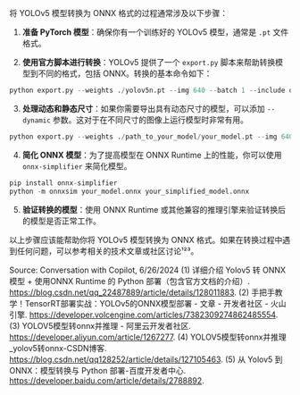 将 YOLOv5 模型转换为 ONNX 格式的过程通常涉及以下步骤：

1. **准备 PyTorch 模型**：确保你有一个训练好的 YOLOv5 模型，通常是 `.pt` 文件格式。

2. **使用官方脚本进行转换**：YOLOv5 提供了一个 `export.py` 脚本来帮助转换模型到不同的格式，包括 ONNX。转换的基本命令如下：

```python
python export.py --weights ./yolov5n.pt --img 640 --batch 1 --include onnx
```

3. **处理动态和静态尺寸**：如果你需要导出具有动态尺寸的模型，可以添加 `--dynamic` 参数。这对于在不同尺寸的图像上运行模型时非常有用。

```python
python export.py --weights ./path_to_your_model/your_model.pt --img 640 --batch 1 --include onnx --dynamic
```

4. **简化 ONNX 模型**：为了提高模型在 ONNX Runtime 上的性能，你可以使用 `onnx-simplifier` 来简化模型。

```python
pip install onnx-simplifier
python -m onnxsim your_model.onnx your_simplified_model.onnx
```

5. **验证转换的模型**：使用 ONNX Runtime 或其他兼容的推理引擎来验证转换后的模型是否正常工作。

以上步骤应该能帮助你将 YOLOv5 模型转换为 ONNX 格式。如果在转换过程中遇到任何问题，可以参考相关的技术文章或社区讨论¹²³。

Source: Conversation with Copilot, 6/26/2024
(1) 详细介绍 Yolov5 转 ONNX模型 + 使用ONNX Runtime 的 Python 部署（包含官方文档的介绍）. https://blog.csdn.net/qq_22487889/article/details/128011883.
(2) 手把手教学！TensorRT部署实战：YOLOv5的ONNX模型部署 - 文章 - 开发者社区 - 火山引擎. https://developer.volcengine.com/articles/7382309274862485554.
(3) YOLOV5模型转onnx并推理 - 阿里云开发者社区. https://developer.aliyun.com/article/1267277.
(4) YOLOV5模型转onnx并推理_yolov5转onnx-CSDN博客. https://blog.csdn.net/qq128252/article/details/127105463.
(5) 从 Yolov5 到 ONNX：模型转换与 Python 部署-百度开发者中心. https://developer.baidu.com/article/details/2788892.